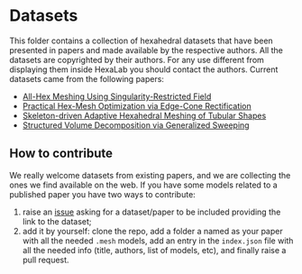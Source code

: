 # Datasets
This folder contains a collection of hexahedral datasets that have been presented in papers and made available by the respective authors. All the datasets are copyrighted by their authors. For any use different from displaying them inside HexaLab you should contact the authors. 
Current datasets came from the following papers:

- [All-Hex Meshing Using Singularity-Restricted Field](http://doi.org/10.1145/2366145.2366196)
- [Practical Hex-Mesh Optimization via Edge-Cone Rectification](http://doi.org/10.1145/2766905)
- [Skeleton-driven Adaptive Hexahedral Meshing of Tubular Shapes](http://doi.org/10.1111/cgf.13021)
- [Structured Volume Decomposition via Generalized Sweeping](http://doi.org/10.1109/TVCG.2015.2473835) 

## How to contribute
We really welcome datasets from existing papers, and we are collecting the ones we find available on the web. If you have some models related to a published paper you have two ways to contribute:
1) raise an [issue](https://github.com/cnr-isti-vclab/HexaLab/issues) asking for a dataset/paper to be included providing the link to the dataset; 
2) add it by yourself: clone the repo, add a folder a named as your paper with all the needed `.mesh` models, add an entry in the `index.json` file with all the needed info (title, authors, list of models, etc), and finally raise a pull request. 

